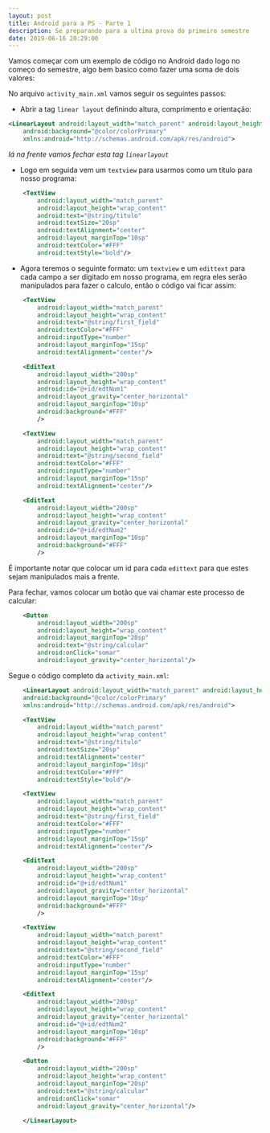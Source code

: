 ```yaml
---
layout: post
title: Android para a PS - Parte 1
description: Se preparando para a ultima prova do primeiro semestre
date: 2019-06-16 20:29:00
---
```


Vamos começar com um exemplo de código no Android dado logo no começo do semestre, algo bem basico como fazer uma soma de dois valores:

No arquivo `activity_main.xml` vamos seguir os seguintes passos: 

-   Abrir a tag `linear layout` definindo altura, comprimento e orientação:

``` xml
<LinearLayout android:layout_width="match_parent" android:layout_height="match_parent" android:orientation="vertical"
    android:background="@color/colorPrimary"
    xmlns:android="http://schemas.android.com/apk/res/android">
```

_lá na frente vamos fechar esta tag `linearlayout`_

- Logo em seguida vem um `textview` para usarmos como um título para nosso programa:

``` xml
    <TextView
        android:layout_width="match_parent"
        android:layout_height="wrap_content"
        android:text="@string/titulo"
        android:textSize="20sp"
        android:textAlignment="center"
        android:layout_marginTop="10sp"
        android:textColor="#FFF"
        android:textStyle="bold"/>
```

-   Agora teremos o seguinte formato: um `textview` e um `edittext` para cada campo a ser digitado em nosso programa, em regra eles serão manipulados para fazer o calculo, então o código vai ficar assim: 

``` xml
    <TextView
        android:layout_width="match_parent"
        android:layout_height="wrap_content"
        android:text="@string/first_field"
        android:textColor="#FFF"
        android:inputType="number"
        android:layout_marginTop="15sp"
        android:textAlignment="center"/>

    <EditText
        android:layout_width="200sp"
        android:layout_height="wrap_content"
        android:id="@+id/edtNum1"
        android:layout_gravity="center_horizontal"
        android:layout_marginTop="10sp"
        android:background="#FFF"
        />

    <TextView
        android:layout_width="match_parent"
        android:layout_height="wrap_content"
        android:text="@string/second_field"
        android:textColor="#FFF"
        android:inputType="number"
        android:layout_marginTop="15sp"
        android:textAlignment="center"/>

    <EditText
        android:layout_width="200sp"
        android:layout_height="wrap_content"
        android:layout_gravity="center_horizontal"
        android:id="@+id/edtNum2"
        android:layout_marginTop="10sp"
        android:background="#FFF"
        />
```

É importante notar que colocar um id para cada `edittext` para que estes sejam manipulados mais a frente. 

Para fechar, vamos colocar um botão que vai chamar este processo de calcular:

``` xml
    <Button
        android:layout_width="200sp"
        android:layout_height="wrap_content"
        android:layout_marginTop="20sp"
        android:text="@string/calcular"
        android:onClick="somar"
        android:layout_gravity="center_horizontal"/>
```

Segue o código completo da `activity_main.xml`:

``` xml
    <LinearLayout android:layout_width="match_parent" android:layout_height="match_parent" android:orientation="vertical"
    android:background="@color/colorPrimary"
    xmlns:android="http://schemas.android.com/apk/res/android">

    <TextView
        android:layout_width="match_parent"
        android:layout_height="wrap_content"
        android:text="@string/titulo"
        android:textSize="20sp"
        android:textAlignment="center"
        android:layout_marginTop="10sp"
        android:textColor="#FFF"
        android:textStyle="bold"/>

    <TextView
        android:layout_width="match_parent"
        android:layout_height="wrap_content"
        android:text="@string/first_field"
        android:textColor="#FFF"
        android:inputType="number"
        android:layout_marginTop="15sp"
        android:textAlignment="center"/>

    <EditText
        android:layout_width="200sp"
        android:layout_height="wrap_content"
        android:id="@+id/edtNum1"
        android:layout_gravity="center_horizontal"
        android:layout_marginTop="10sp"
        android:background="#FFF"
        />

    <TextView
        android:layout_width="match_parent"
        android:layout_height="wrap_content"
        android:text="@string/second_field"
        android:textColor="#FFF"
        android:inputType="number"
        android:layout_marginTop="15sp"
        android:textAlignment="center"/>

    <EditText
        android:layout_width="200sp"
        android:layout_height="wrap_content"
        android:layout_gravity="center_horizontal"
        android:id="@+id/edtNum2"
        android:layout_marginTop="10sp"
        android:background="#FFF"
        />

    <Button
        android:layout_width="200sp"
        android:layout_height="wrap_content"
        android:layout_marginTop="20sp"
        android:text="@string/calcular"
        android:onClick="somar"
        android:layout_gravity="center_horizontal"/>
        
    </LinearLayout>
```